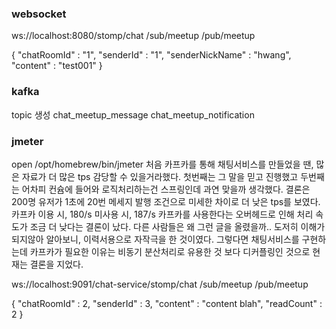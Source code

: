 
### websocket
ws://localhost:8080/stomp/chat
/sub/meetup
/pub/meetup

{
"chatRoomId" : "1",
"senderId" : "1",
"senderNickName" : "hwang",
"content" : "test001"
}

### kafka
topic 생성
chat_meetup_message
chat_meetup_notification

### jmeter
open /opt/homebrew/bin/jmeter
처음 카프카를 통해 채팅서비스를 만들었을 땐, 많은 자료가 더 많은 tps 감당할 수 있을거라했다.
첫번째는 그 말을 믿고 진행했고 두번째는 어차피 컨슘에 들어와 로직처리하는건 스프링인데 과연 맞을까 생각했다.
결론은 200명 유저가 1초에 20번 메세지 발행 조건으로 미세한 차이로 더 낮은 tps를 보였다.
카프카 이용 시, 180/s 미사용 시, 187/s
카프카를 사용한다는 오버헤드로 인해 처리 속도가 조금 더 낮다는 결론이 났다.
다른 사람들은 왜 그런 글을 올렸을까.. 도저히 이해가 되지않아 알아보니, 이력서용으로 자작극을 한 것이였다.
그렇다면 채팅서비스를 구현하는데 카프카가 필요한 이유는 비동기 분산처리로 유용한 것 보다 디커플링인 것으로 현재는 결론을 지었다.


ws://localhost:9091/chat-service/stomp/chat
/sub/meetup
/pub/meetup

{
"chatRoomId" : 2,
"senderId" : 3,
"content" : "content blah",
"readCount" : 2
}
